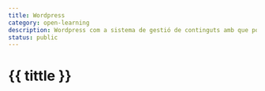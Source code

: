 ```yaml
---
title: Wordpress
category: open-learning
description: Wordpress com a sistema de gestió de continguts amb que poder fer les nostres solucions web de forma integrada
status: public
---
```


# {{ tittle }}
